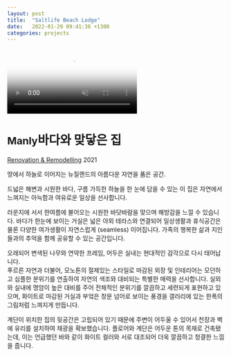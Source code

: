 ```yaml
---
layout: post
title:  "Saltlife Beach Lodge"
date:   2022-01-29 09:41:36 +1300
categories: projects
---
```


<div class="project__wrapper clearfix">

  <div class="project__hero">
    <video class="hero-media" autoplay loop muted playsinline id="projectHeroVideo" poster="/assets/media/project/manly/cover-image-01.jpg">
      <source src="/assets/media/project/manly/JK-manly-video-banner.mp4" type="video/mp4">
    </video>
  </div>

  <div class="project__heading">
    <h1 class="project__title"><small>Manly</small>바다와 맞닿은 집</h1>
    <p class="project__meta"><a href="#" class="project__tag">Renovation & Remodelling</a> <span class="project__year">2021</span></p>
  </div>

  <div class="project__desc">
    <p class="lead">땅에서 하늘로 이어지는 뉴질랜드의 아름다운 자연을 품은 공간.</p>
    <p>드넓은 해변과 시원한 바다, 구름 가득한 하늘을 한 눈에 담을 수 있는 이 집은 자연에서 느껴지는 아늑함과 여유로운 일상을 선사합니다.</p>
    <p>라운지에 서서 한여름에 불어오는 시원한 바닷바람을 맞으며 해방감을 느낄 수 있습니다. 바다가 한눈에 보이는 거실은 넓은 야외 테라스와 연결되어 일상생활과 휴식공간은 물론 다양한 여가생활이 자연스럽게 (seamless) 이어집니다. 가족의 행복한 삶과 지인들과의 추억을 함께 공유할 수 있는 공간입니다.</p>
    <p>오래되어 변색된 나무와 연약한 프레임, 어두은 실내는 현대적인 감각으로 다시 태어납니다.<br>
    푸르른 자연과 더불어, 모노톤의 절제있는 스타일로 마감된 외장 및 인테리어는 모던하고 심플한 분위기를 연출하여 자연의 색조와 대비되는 특별한 매력을 선사합니다. 실외와 실내에 명암이 높은 대비를 주어 전체적인 분위기를 깔끔하고 세련되게 표현하고 있으며, 화이트로 마감된 거실과 부엌은 창문 넘어로 보이는 풍경을 갤러리에 있는 한폭의 그림처럼 느껴지게 만듭니다.</p>
    <p>계단이 위치한 집의 뒷공간은 고립되어 있기 때문에 주변이 어두울 수 있어서 천장과 벽에 유리를 설치하여 채광을 확보했습니다. 플로어와 계단은 어두운 톤의 목재로 건축됐는데, 이는 언급했던 바와 같이 화이트 컬러와 서로 대조되어 더욱 깔끔하고 청결한 느낌을 줍니다.</p>
  </div>

</div>






